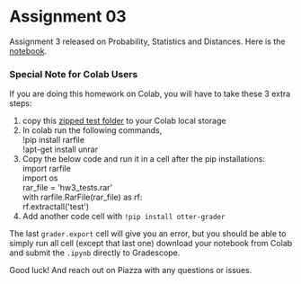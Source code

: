 # Assignment 03

Assignment 3 released on Probability, Statistics and Distances.
Here is the [notebook](./assignment3.ipynb).

### Special Note for Colab Users

If you are doing this homework on Colab, you will have to take these 3 extra steps:

1. copy this [zipped test folder](./hw3_tests.rar)
   to your Colab local storage<br>
2. In colab run the following commands, <br>
   !pip install rarfile<br>
   !apt-get install unrar<br>
3. Copy the below code and run it in a cell after the pip installations:<br>
   import rarfile<br>
   import os<br>
   rar_file = 'hw3_tests.rar'<br>
   with rarfile.RarFile(rar_file) as rf:<br>
        rf.extractall('test')<br>
5. Add another code cell with `!pip install otter-grader`

The last `grader.export` cell will give you an error, but you should be able to
simply run all cell (except that last one) download your notebook from Colab
and submit the `.ipynb` directly to Gradescope.

Good luck! And reach out on Piazza with any questions or issues.
